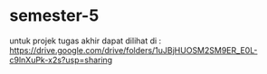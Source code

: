 # semester-5

untuk projek tugas akhir dapat dilihat di : https://drive.google.com/drive/folders/1uJBjHUOSM2SM9ER_E0L-c9lnXuPk-x2s?usp=sharing
